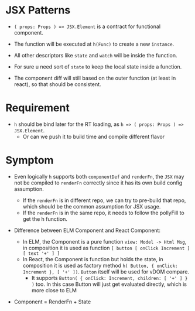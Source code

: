 # JSX Patterns
- `( props: Props ) => JSX.Element` is a contract for functional component.

- The function will be executed at `h(Func)` to create a new `instance`.

- All other descriptors like `state` and `watch` will be inside the function.

- For sure u need sort of `state` to keep the local state inside a function.

- The component diff will still based on the outer function (at least in react), so that should be consistent.

# Requirement
- `h` should be bind later for the RT loading, as `h => ( props: Props ) => JSX.Element`.
  - Or can we push it to build time and compile different flavor

# Symptom
- Even logically `h` supports both `componentDef` and `renderFn`, the `JSX` may not be compiled to `renderFn` correctly since it has its own build config assumption.
  - If the `renderFn` is in different repo, we can try to pre-build that repo, which should be the common assumption for JSX usage.
  - If the `renderFn` is in the same repo, it needs to follow the pollyFill to get the h function.

- Difference between ELM Component and React Component:
  - In ELM, the Component is a pure function `view: Model -> Html Msg`, in composition it is used as function `[ button [ onClick Increment ] [ text '+' ] ]`
  - In React, the Component is function but holds the state, in composition it is used as factory method `h( Button, { onClick: Increment }, [ '+' ])`. `Button` itself will be used for vDOM compare.
    - It supports `Button( { onClick: Increment, children: [ '+' ] } )` too. In this case Button will just get evaluated directly, which is more close to ELM

- Component = RenderFn + State
